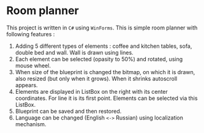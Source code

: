 # Room planner
This project is written in `C#` using `WinForms`. This is simple room planner with following features : <br>
1. Adding 5 different types of elements : coffee and kitchen tables, sofa, double bed and wall. Wall is drawn using lines.
2. Each element can be selected (opasity to 50%) and rotated, using mouse wheel.
3. When size of the blueprint is changed the bitmap, on which it is drawn, also resized (but only when it grows). When it shrinks autoscroll appears.
4. Elements are displayed in ListBox on the right with its center coordinates. For line it is its first point. Elements can be selected via this ListBox.
5. Blueprint can be saved and then restored.
6. Language can be changed (English `<->` Russian) using localization mechanism.